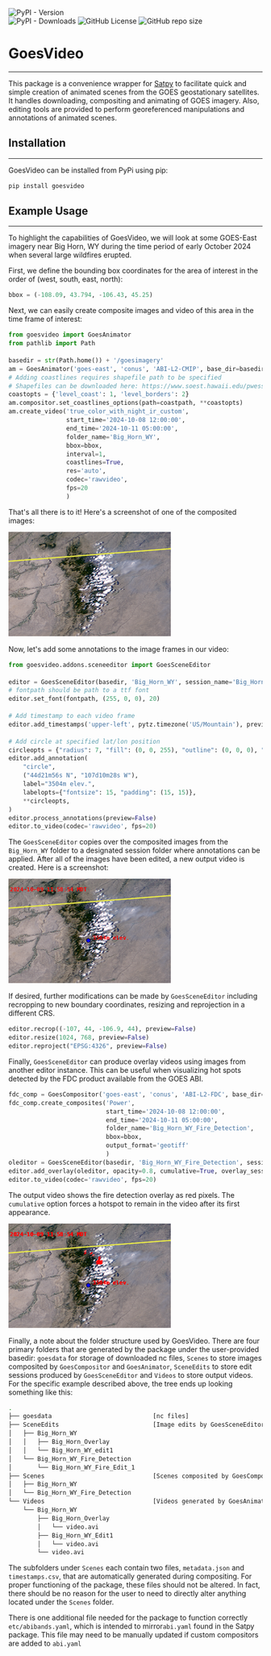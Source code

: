 ![PyPI - Version](https://img.shields.io/pypi/v/goesvideo)   
![PyPI - Downloads](https://img.shields.io/pypi/dm/goesvideo) 
![GitHub License](https://img.shields.io/github/license/qubitqualia/goesvideo)
![GitHub repo size](https://img.shields.io/github/repo-size/qubitqualia/goesvideo)


# GoesVideo
___
This package is a convenience wrapper for [Satpy](https://github.com/pytroll/satpy) to facilitate quick and simple 
creation of animated scenes from the GOES geostationary satellites. It handles downloading, compositing and animating of
GOES imagery. Also, editing tools are provided to perform georeferenced manipulations and annotations of animated scenes. 

## Installation
___
GoesVideo can be installed from PyPi using pip:

```python
pip install goesvideo
```

## Example Usage
___
To highlight the capabilities of GoesVideo, we will look at some GOES-East imagery near 
Big Horn, WY during the time period of early October 2024 when 
several large wildfires erupted. 

First, we define the bounding box coordinates for the area of 
interest in the order of (west, south, east, north):

```python
bbox = (-108.09, 43.794, -106.43, 45.25)
```
Next, we can easily create composite images and video of this area in the 
time frame of interest:

```python
from goesvideo import GoesAnimator
from pathlib import Path

basedir = str(Path.home()) + '/goesimagery'
am = GoesAnimator('goes-east', 'conus', 'ABI-L2-CMIP', base_dir=basedir)
# Adding coastlines requires shapefile path to be specified
# Shapefiles can be downloaded here: https://www.soest.hawaii.edu/pwessel/gshhg/
coastopts = {'level_coast': 1, 'level_borders': 2}
am.compositor.set_coastlines_options(path=coastpath, **coastopts)
am.create_video('true_color_with_night_ir_custom',
                start_time='2024-10-08 12:00:00',
                end_time='2024-10-11 05:00:00',
                folder_name='Big_Horn_WY',
                bbox=bbox,
                interval=1,
                coastlines=True,
                res='auto',
                codec='rawvideo',
                fps=20
                )
```
That's all there is to it! Here's a screenshot of one of the composited images:

![title](screenshot1.png)

Now, let's add some annotations to the image frames in our video:

```python
from goesvideo.addons.sceneeditor import GoesSceneEditor

editor = GoesSceneEditor(basedir, 'Big_Horn_WY', session_name='Big_Horn_WY_edit1')
# fontpath should be path to a ttf font
editor.set_font(fontpath, (255, 0, 0), 20)

# Add timestamp to each video frame
editor.add_timestamps('upper-left', pytz.timezone('US/Mountain'), preview=False)

# Add circle at specified lat/lon position
circleopts = {"radius": 7, "fill": (0, 0, 255), "outline": (0, 0, 0), "width": 1}
editor.add_annotation(
    "circle",
    ("44d21m56s N", "107d10m28s W"),
    label="3504m elev.",
    labelopts={"fontsize": 15, "padding": (15, 15)},
    **circleopts,
)
editor.process_annotations(preview=False)
editor.to_video(codec='rawvideo', fps=20)
```
The `GoesSceneEditor` copies over the composited images from the `Big_Horn_WY` folder to a designated session folder where
annotations can be applied. After all of the images have been
edited, a new output video is created. Here is a screenshot:

![title](screenshot2.png)

If desired, further modifications can be made by `GoesSceneEditor` including recropping to new boundary coordinates, resizing and 
reprojection in a different CRS.

```python
editor.recrop((-107, 44, -106.9, 44), preview=False)
editor.resize(1024, 768, preview=False)
editor.reproject("EPSG:4326", preview=False)
```
Finally, `GoesSceneEditor` can produce overlay videos using images from another editor instance. This can be useful when 
visualizing hot spots detected by the FDC product available from the GOES 
ABI. 

```python
fdc_comp = GoesCompositor('goes-east', 'conus', 'ABI-L2-FDC', base_dir=basedir)
fdc_comp.create_composites('Power',
                           start_time='2024-10-08 12:00:00',
                           end_time='2024-10-11 05:00:00',
                           folder_name='Big_Horn_WY_Fire_Detection',
                           bbox=bbox,
                           output_format='geotiff'
                           )
oleditor = GoesSceneEditor(basedir, 'Big_Horn_WY_Fire_Detection', session_name='Big_Horn_WY_Fire_Edit_1')
editor.add_overlay(oleditor, opacity=0.8, cumulative=True, overlay_session_name='Big_Horn_Overlay')
editor.to_video(codec='rawvideo', fps=20)
```
The output video shows the fire detection overlay as red pixels. The `cumulative` option forces a hotspot to remain in the 
video after its first appearance.

![title](screenshot3.png)

Finally, a note about the folder structure used by GoesVideo. There are four primary folders that are generated by the 
package under the user-provided basedir: `goesdata` for storage of downloaded nc files, `Scenes` to store images composited
by `GoesCompositor` and `GoesAnimator`, `SceneEdits` to store edit sessions produced by `GoesSceneEditor` and `Videos` to
store output videos. For the specific example described above, the tree ends up looking something like this:
```bash
.
├── goesdata                            [nc files]
├── SceneEdits                          [Image edits by GoesSceneEditor]
│   ├── Big_Horn_WY                     
│   │   ├── Big_Horn_Overlay           
│   │   └── Big_Horn_WY_edit1           
│   └── Big_Horn_WY_Fire_Detection      
│       └── Big_Horn_WY_Fire_Edit_1     
├── Scenes                              [Scenes composited by GoesCompositor or GoesAnimator]    
│   ├── Big_Horn_WY                     
│   └── Big_Horn_WY_Fire_Detection
└── Videos                              [Videos generated by GoesAnimator or GoesSceneEditor]
    └── Big_Horn_WY                     
        ├── Big_Horn_Overlay
        │   └── video.avi
        ├── Big_Horn_WY_Edit1
        │   └── video.avi
        └── video.avi

```
The subfolders under `Scenes` each contain two files, `metadata.json` and `timestamps.csv`, that are automatically generated during 
compositing. For proper functioning of the package, these files should not be altered. In fact, there should be no reason 
for the user to need to directly alter anything located under the `Scenes` folder.

There is one additional file needed for the package to function correctly `etc/abibands.yaml`, which is intended to mirror`abi.yaml`
found in the Satpy package. This file may need to be manually updated if custom compositors are added to `abi.yaml` 